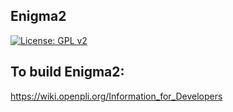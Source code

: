 ## Enigma2 ##
[![License: GPL v2](https://img.shields.io/badge/License-GPL%20v2-blue.svg)](https://www.gnu.org/licenses/old-licenses/gpl-2.0.en.html)
## To build Enigma2:
 https://wiki.openpli.org/Information_for_Developers
